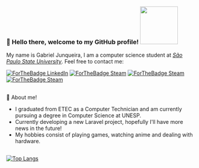### 🔵 Hello there, welcome to my GitHub profile! <img src="https://media.tenor.com/V8QQHq5r5AgAAAAi/bocchi-bocchi-the-rock.gif" width="100">

My name is Gabriel Junqueira, I am a computer science student at [<em><ins>São Paulo State University</ins></em>](https://www.fc.unesp.br/).
Feel free to contact me:

[![ForTheBadge LinkedIn](https://img.shields.io/badge/LinkedIn-0077B5?style=for-the-badge&logo=linkedin&logoColor=white)](https://www.linkedin.com/in/gabriel-junqueira-do-val-81ab7a220/)  [![ForTheBadge Steam](https://img.shields.io/badge/Steam-000000?style=for-the-badge&logo=steam&logoColor=white)](https://steamcommunity.com/id/junkrsz/) [![ForTheBadge Steam](https://img.shields.io/badge/Reddit-FF4500?style=for-the-badge&logo=reddit&logoColor=white)](https://www.reddit.com/user/Junqueirax/) [![ForTheBadge Steam](https://img.shields.io/badge/YouTube-FF0000?style=for-the-badge&logo=youtube&logoColor=white)](https://www.youtube.com/channel/UCUECo8sCfSZlxivE3tJtUjw)

## 

🔵 About me!
- I graduated from ETEC as a Computer Technician and am currently pursuing a degree in Computer Science at UNESP.
- Currently developing a new Laravel project, hopefully I'll have more news in the future!
- My hobbies consist of playing games, watching anime and dealing with hardware.

##

[![Top Langs](https://github-readme-stats.vercel.app/api/top-langs/?username=Junkrs&layout=donut)](https://github.com/Junkrs/github-readme-stats)

